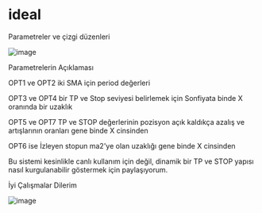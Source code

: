 # ideal
Parametreler ve çizgi düzenleri

![image](https://user-images.githubusercontent.com/116917602/209584021-a2ab6a50-208f-4a46-a752-386608649647.png)

Parametrelerin Açıklaması

OPT1 ve OPT2 iki SMA için period değerleri

OPT3 ve OPT4 bir TP ve Stop seviyesi belirlemek için Sonfiyata binde X oranında bir uzaklık

OPT5 ve OPT7 TP ve STOP değerlerinin pozisyon açık kaldıkça azalış ve artışlarının oranları gene binde X cinsinden

OPT6 ise İzleyen stopun ma2'ye olan uzaklığı gene binde X cinsinden

Bu sistemi kesinlikle canlı kullanım için değil, 
dinamik bir TP ve STOP yapısı nasıl kurgulanabilir göstermek için paylaşıyorum.

İyi Çalışmalar Dilerim

![image](https://user-images.githubusercontent.com/116917602/209584393-e5ba956e-5b6d-4f8d-becc-cfbec216df96.png)


